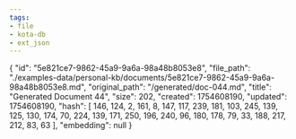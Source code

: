 ```yaml
---
tags:
- file
- kota-db
- ext_json
---
```

{
  "id": "5e821ce7-9862-45a9-9a6a-98a48b8053e8",
  "file_path": "./examples-data/personal-kb/documents/5e821ce7-9862-45a9-9a6a-98a48b8053e8.md",
  "original_path": "/generated/doc-044.md",
  "title": "Generated Document 44",
  "size": 202,
  "created": 1754608190,
  "updated": 1754608190,
  "hash": [
    146,
    124,
    2,
    161,
    8,
    147,
    117,
    239,
    181,
    103,
    245,
    139,
    125,
    130,
    174,
    70,
    224,
    139,
    171,
    250,
    196,
    240,
    96,
    180,
    178,
    79,
    33,
    188,
    217,
    212,
    83,
    63
  ],
  "embedding": null
}